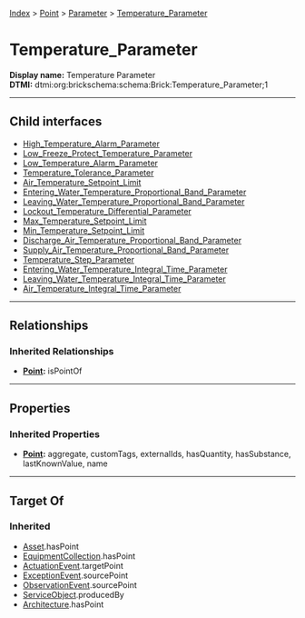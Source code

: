[Index](../../../Index.md) > [Point](../../Point.md) > [Parameter](../Parameter.md) > [Temperature_Parameter](#)
# Temperature_Parameter

**Display name:** Temperature Parameter<br />
**DTMI:** dtmi:org:brickschema:schema:Brick:Temperature_Parameter;1

---

## Child interfaces
* [High_Temperature_Alarm_Parameter](High_Temperature_Alarm_Parameter.md)
* [Low_Freeze_Protect_Temperature_Parameter](Low_Freeze_Protect_Temperature_Parameter.md)
* [Low_Temperature_Alarm_Parameter](Low_Temperature_Alarm_Parameter.md)
* [Temperature_Tolerance_Parameter](../Tolerance_Parameter/Temperature_Tolerance_Parameter.md)
* [Air_Temperature_Setpoint_Limit](Air_Temperature_Setpoint_Limit/Air_Temperature_Setpoint_Limit.md)
* [Entering_Water_Temperature_Proportional_Band_Parameter](../PID_Parameter/Proportional_Band_Parameter/Entering_Water_Temperature_Proportional_Band_Parameter.md)
* [Leaving_Water_Temperature_Proportional_Band_Parameter](../PID_Parameter/Proportional_Band_Parameter/Leaving_Water_Temperature_Proportional_Band_Parameter.md)
* [Lockout_Temperature_Differential_Parameter](Lockout_Temperature_Differential_Parameter/Lockout_Temperature_Differential_Parameter.md)
* [Max_Temperature_Setpoint_Limit](../Limit/Max_Limit/Max_Temperature_Setpoint_Limit/Max_Temperature_Setpoint_Limit.md)
* [Min_Temperature_Setpoint_Limit](../Limit/Min_Limit/Min_Temperature_Setpoint_Limit/Min_Temperature_Setpoint_Limit.md)
* [Discharge_Air_Temperature_Proportional_Band_Parameter](../PID_Parameter/Proportional_Band_Parameter/Discharge_Air_Temperature_Proportional_Band_Parameter/Discharge_Air_Temperature_Proportional_Band_Parameter.md)
* [Supply_Air_Temperature_Proportional_Band_Parameter](../PID_Parameter/Proportional_Band_Parameter/Supply_Air_Temperature_Proportional_Band_Parameter/Supply_Air_Temperature_Proportional_Band_Parameter.md)
* [Temperature_Step_Parameter](../PID_Parameter/Step_Parameter/Temperature_Step_Parameter/Temperature_Step_Parameter.md)
* [Entering_Water_Temperature_Integral_Time_Parameter](../PID_Parameter/Time_Parameter/Integral_Time_Parameter/Entering_Water_Temperature_Integral_Time_Parameter.md)
* [Leaving_Water_Temperature_Integral_Time_Parameter](../PID_Parameter/Time_Parameter/Integral_Time_Parameter/Leaving_Water_Temperature_Integral_Time_Parameter.md)
* [Air_Temperature_Integral_Time_Parameter](../PID_Parameter/Time_Parameter/Integral_Time_Parameter/Air_Temperature_Integral_Time_Parameter/Air_Temperature_Integral_Time_Parameter.md)

---

## Relationships

### Inherited Relationships
* **[Point](../../Point.md):** isPointOf

---

## Properties

### Inherited Properties
* **[Point](../../Point.md):** aggregate, customTags, externalIds, hasQuantity, hasSubstance, lastKnownValue, name

---

## Target Of
### Inherited
* [Asset](../../../Asset/Asset.md).hasPoint
* [EquipmentCollection](../../../Collection/EquipmentCollection.md).hasPoint
* [ActuationEvent](../../../Event/PointEvent/ActuationEvent.md).targetPoint
* [ExceptionEvent](../../../Event/PointEvent/ExceptionEvent.md).sourcePoint
* [ObservationEvent](../../../Event/PointEvent/ObservationEvent.md).sourcePoint
* [ServiceObject](../../../Information/ServiceObject/ServiceObject.md).producedBy
* [Architecture](../../../Space/Architecture/Architecture.md).hasPoint
